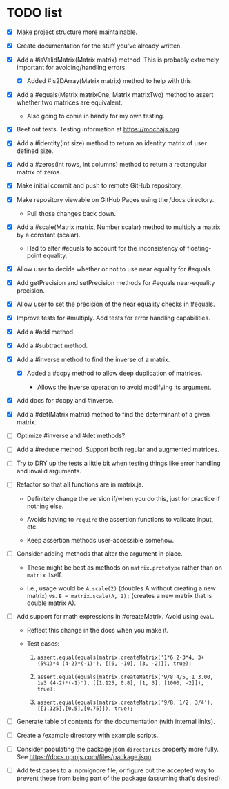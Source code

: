 # TODO list

- [x] Make project structure more maintainable.

- [x] Create documentation for the stuff you've already written.

- [x] Add a #isValidMatrix(Matrix matrix) method. This is probably extremely important for avoiding/handling errors.

    * [x] Added #is2DArray(Matrix matrix) method to help with this.

- [x] Add a #equals(Matrix matrixOne, Matrix matrixTwo) method to assert whether two matrices are equivalent.

    * Also going to come in handy for my own testing.

- [x] Beef out tests. Testing information at https://mochajs.org

- [x] Add a #identity(int size) method to return an identity matrix of user defined size.

- [x] Add a #zeros(int rows, int columns) method to return a rectangular matrix of zeros.

- [x] Make initial commit and push to remote GitHub repository.

- [x] Make repository viewable on GitHub Pages using the /docs directory.

    * Pull those changes back down.

- [x] Add a #scale(Matrix matrix, Number scalar) method to multiply a matrix by a constant (scalar).

    * Had to alter #equals to account for the inconsistency of floating-point equality.

- [x] Allow user to decide whether or not to use near equality for #equals.

- [x] Add getPrecision and setPrecision methods for #equals near-equality precision.

- [x] Allow user to set the precision of the near equality checks in #equals.

- [x] Improve tests for #multiply. Add tests for error handling capabilities.

- [x] Add a #add method.

- [x] Add a #subtract method.

- [x] Add a #inverse method to find the inverse of a matrix.

    * [x] Added a #copy method to allow deep duplication of matrices.

        - Allows the inverse operation to avoid modifying its argument.

- [x] Add docs for #copy and #inverse.

- [x] Add a #det(Matrix matrix) method to find the determinant of a given matrix.

- [ ] Optimize #inverse and #det methods?

- [ ] Add a #reduce method. Support both regular and augmented matrices.

- [ ] Try to DRY up the tests a little bit when testing things like error handling and invalid arguments.

- [ ] Refactor so that all functions are in matrix.js.

    * Definitely change the version if/when you do this, just for practice if nothing else.

    * Avoids having to `require` the assertion functions to validate input, etc.

    * Keep assertion methods user-accessible somehow.

- [ ] Consider adding methods that alter the argument in place.

    * These might be best as methods on `matrix.prototype` rather than on `matrix` itself.

    * I.e., usage would be `A.scale(2)` (doubles A without creating a new matrix) vs. `B = matrix.scale(A, 2);` (creates a new matrix that is double matrix A).

- [ ] Add support for math expressions in #createMatrix. Avoid using `eval`.

    * Reflect this change in the docs when you make it.

    * Test cases:

        1. `assert.equal(equals(matrix.createMatrix('1*6 2-3*4, 3+(5%1)*4 (4-2)*(-1)'), [[6, -10], [3, -2]]), true);`

        2. `assert.equal(equals(matrix.createMatrix('9/8 4/5, 1 3.00, 1e3 (4-2)*(-1)'), [[1.125, 0.8], [1, 3], [1000, -2]]), true);`

        3. `assert.equal(equals(matrix.createMatrix('9/8, 1/2, 3/4'), [[1.125],[0.5],[0.75]]), true);`

- [ ] Generate table of contents for the documentation (with internal links).

- [ ] Create a /example directory with example scripts.

- [ ] Consider populating the package.json `directories` property more fully. See https://docs.npmjs.com/files/package.json.

- [ ] Add test cases to a .npmignore file, or figure out the accepted way to prevent these from being part of the package (assuming that's desired).
